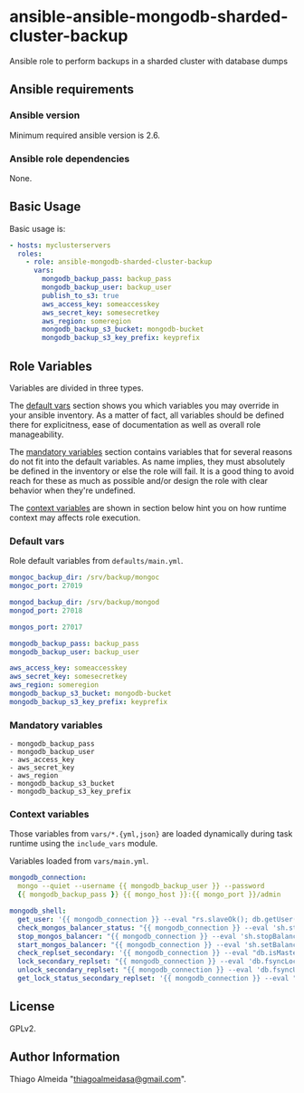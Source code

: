 # ansible-ansible-mongodb-sharded-cluster-backup

Ansible role to perform backups in a sharded cluster with database dumps

## Ansible requirements

### Ansible version

Minimum required ansible version is 2.6.

### Ansible role dependencies

None.

## Basic Usage

Basic usage is:

```yaml
- hosts: myclusterservers
  roles:
    - role: ansible-mongodb-sharded-cluster-backup
      vars:
        mongodb_backup_pass: backup_pass
        mongodb_backup_user: backup_user
        publish_to_s3: true
        aws_access_key: someaccesskey
        aws_secret_key: somesecretkey
        aws_region: someregion
        mongodb_backup_s3_bucket: mongodb-bucket
        mongodb_backup_s3_key_prefix: keyprefix
```

## Role Variables

Variables are divided in three types.

The [default vars](#default-vars) section shows you which variables you may
override in your ansible inventory. As a matter of fact, all variables should
be defined there for explicitness, ease of documentation as well as overall
role manageability.

The [mandatory variables](#mandatory-variables) section contains variables that
for several reasons do not fit into the default variables. As name implies,
they must absolutely be defined in the inventory or else the role will
fail. It is a good thing to avoid reach for these as much as possible and/or
design the role with clear behavior when they're undefined.

The [context variables](#context-variables) are shown in section below hint you
on how runtime context may affects role execution.

### Default vars

Role default variables from `defaults/main.yml`.

```yaml
mongoc_backup_dir: /srv/backup/mongoc
mongoc_port: 27019

mongod_backup_dir: /srv/backup/mongod
mongod_port: 27018

mongos_port: 27017

mongodb_backup_pass: backup_pass
mongodb_backup_user: backup_user

aws_access_key: someaccesskey
aws_secret_key: somesecretkey
aws_region: someregion
mongodb_backup_s3_bucket: mongodb-bucket
mongodb_backup_s3_key_prefix: keyprefix
```

### Mandatory variables

```
- mongodb_backup_pass
- mongodb_backup_user
- aws_access_key
- aws_secret_key
- aws_region
- mongodb_backup_s3_bucket
- mongodb_backup_s3_key_prefix
```

### Context variables

Those variables from `vars/*.{yml,json}` are loaded dynamically during task
runtime using the `include_vars` module.

Variables loaded from `vars/main.yml`.

```yaml
mongodb_connection:
  mongo --quiet --username {{ mongodb_backup_user }} --password
  {{ mongodb_backup_pass }} {{ mongo_host }}:{{ mongo_port }}/admin

mongodb_shell:
  get_user: '{{ mongodb_connection }} --eval "rs.slaveOk(); db.getUser(''{{ mongodb_backup_user }}'');"'
  check_mongos_balancer_status: "{{ mongodb_connection }} --eval 'sh.status()' | grep 'balancer:' -A 3"
  stop_mongos_balancer: "{{ mongodb_connection }} --eval 'sh.stopBalancer();'"
  start_mongos_balancer: "{{ mongodb_connection }} --eval 'sh.setBalancerState(true);'"
  check_replset_secondary: '{{ mongodb_connection }} --eval "db.isMaster()[''secondary'']"'
  lock_secondary_replset: "{{ mongodb_connection }} --eval 'db.fsyncLock();'"
  unlock_secondary_replset: "{{ mongodb_connection }} --eval 'db.fsyncUnlock();'"
  get_lock_status_secondary_replset: '{{ mongodb_connection }} --eval "{{ lookup(''file'', ''11-get-fsynclock-status.js'') }}"'
```

## License

GPLv2.

## Author Information

Thiago Almeida "thiagoalmeidasa@gmail.com".
